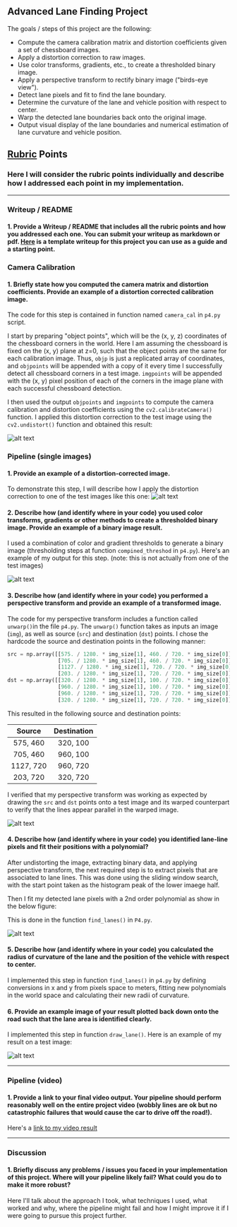 **Advanced Lane Finding Project**
---

The goals / steps of this project are the following:

* Compute the camera calibration matrix and distortion coefficients given a set of chessboard images.
* Apply a distortion correction to raw images.
* Use color transforms, gradients, etc., to create a thresholded binary image.
* Apply a perspective transform to rectify binary image ("birds-eye view").
* Detect lane pixels and fit to find the lane boundary.
* Determine the curvature of the lane and vehicle position with respect to center.
* Warp the detected lane boundaries back onto the original image.
* Output visual display of the lane boundaries and numerical estimation of lane curvature and vehicle position.

[//]: # (Image References)

[image1]: ./examples/undistort_output.png "Undistorted"
[image2]: ./md_images/signs_vehicles_xygrad.jpg "Road Transformed"
[image3]: ./md_images/combined_binary.jpg "Binary Example"
[image4]: ./md_images/wraped_binary.jpg "Warp Example"
[image5]: ./md_images/color_fit_lines.jpg "Fit Visual"
[image6]: ./output_images/signs_vehicles_xygrad_output.jpg "Output"
[video1]: ./project_video.mp4 "Video"

## [Rubric](https://review.udacity.com/#!/rubrics/571/view) Points

### Here I will consider the rubric points individually and describe how I addressed each point in my implementation.  

---

### Writeup / README

#### 1. Provide a Writeup / README that includes all the rubric points and how you addressed each one.  You can submit your writeup as markdown or pdf.  [Here](https://github.com/udacity/CarND-Advanced-Lane-Lines/blob/master/writeup_template.md) is a template writeup for this project you can use as a guide and a starting point.  

### Camera Calibration

#### 1. Briefly state how you computed the camera matrix and distortion coefficients. Provide an example of a distortion corrected calibration image.

The code for this step is contained in function named `camera_cal` in `p4.py` script. 

I start by preparing "object points", which will be the (x, y, z) coordinates of the chessboard corners in the world. Here I am assuming the chessboard is fixed on the (x, y) plane at z=0, such that the object points are the same for each calibration image.  Thus, `objp` is just a replicated array of coordinates, and `objpoints` will be appended with a copy of it every time I successfully detect all chessboard corners in a test image.  `imgpoints` will be appended with the (x, y) pixel position of each of the corners in the image plane with each successful chessboard detection.  

I then used the output `objpoints` and `imgpoints` to compute the camera calibration and distortion coefficients using the `cv2.calibrateCamera()` function.  I applied this distortion correction to the test image using the `cv2.undistort()` function and obtained this result: 

![alt text][image1]

### Pipeline (single images)

#### 1. Provide an example of a distortion-corrected image.

To demonstrate this step, I will describe how I apply the distortion correction to one of the test images like this one:
![alt text][image2]

#### 2. Describe how (and identify where in your code) you used color transforms, gradients or other methods to create a thresholded binary image.  Provide an example of a binary image result.

I used a combination of color and gradient thresholds to generate a binary image (thresholding steps at function `compined_threshod` in `p4.py`).  Here's an example of my output for this step.  (note: this is not actually from one of the test images)

![alt text][image3]

#### 3. Describe how (and identify where in your code) you performed a perspective transform and provide an example of a transformed image.

The code for my perspective transform includes a function called `unwarp()`in the file `p4.py`.  The `unwarp()` function takes as inputs an image (`img`), as well as source (`src`) and destination (`dst`) points.  I chose the hardcode the source and destination points in the following manner:

```python
src = np.array([[575. / 1280. * img_size[1], 460. / 720. * img_size[0]],
                [705. / 1280. * img_size[1], 460. / 720. * img_size[0]],
                [1127. / 1280. * img_size[1], 720. / 720. * img_size[0]],
                [203. / 1280. * img_size[1], 720. / 720. * img_size[0]]], np.float32)
dst = np.array([[320. / 1280. * img_size[1], 100. / 720. * img_size[0]],
                [960. / 1280. * img_size[1], 100. / 720. * img_size[0]],
                [960. / 1280. * img_size[1], 720. / 720. * img_size[0]],
                [320. / 1280. * img_size[1], 720. / 720. * img_size[0]]], np.float32)

```

This resulted in the following source and destination points:

| Source        | Destination   | 
|:-------------:|:-------------:| 
| 575, 460      | 320, 100      | 
| 705, 460      | 960, 100      |
| 1127, 720     | 960, 720      |
| 203, 720      | 320, 720      |

I verified that my perspective transform was working as expected by drawing the `src` and `dst` points onto a test image and its warped counterpart to verify that the lines appear parallel in the warped image.

![alt text][image4]

#### 4. Describe how (and identify where in your code) you identified lane-line pixels and fit their positions with a polynomial?

After undistorting the image, extracting binary data, and applying perspective transform, the next required step is to extract pixels that are associated to lane lines. This was done using the sliding window search, with the start point taken as the histogram peak of the lower imaege half.

Then I fit my detected lane pixels with a 2nd order polynomial as show in the below figure:

This is done in the function `find_lanes()` in `P4.py`.

![alt text][image5]

#### 5. Describe how (and identify where in your code) you calculated the radius of curvature of the lane and the position of the vehicle with respect to center.

I implemented this step in function `find_lanes()` in `p4.py`  by defining conversions in x and y from pixels space to meters, fitting new polynomials in the world space and calculating their new radii of curvature.

#### 6. Provide an example image of your result plotted back down onto the road such that the lane area is identified clearly.

I implemented this step in function `draw_lane()`. Here is an example of my result on a test image:

![alt text][image6]

---

### Pipeline (video)

#### 1. Provide a link to your final video output.  Your pipeline should perform reasonably well on the entire project video (wobbly lines are ok but no catastrophic failures that would cause the car to drive off the road!).

Here's a [link to my video result](./output_videos/project_video_output.mp4)

---

### Discussion

#### 1. Briefly discuss any problems / issues you faced in your implementation of this project.  Where will your pipeline likely fail?  What could you do to make it more robust?

Here I'll talk about the approach I took, what techniques I used, what worked and why, where the pipeline might fail and how I might improve it if I were going to pursue this project further.  
